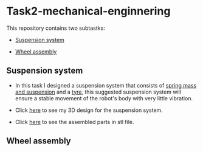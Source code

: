 # Task2-mechanical-enginnering

This repository contains two subtastks:

- [Suspension system](https://github.com/farahhrs/Task2-mechanical-enginnering#suspension-system)

- [Wheel assembly](https://github.com/farahhrs/Task2-mechanical-enginnering#wheel-assembly)

## Suspension system

- In this task I designed a suspension system that consists of [spring mass and suspension](https://github.com/farahhrs/Task2-mechanical-enginnering/blob/main/Suspension%20system/Spring%20mass%20%26%20Suspension.stl) and a [tyre](https://github.com/farahhrs/Task2-mechanical-enginnering/blob/main/Suspension%20system/Tyre.stl), this suggested suspension system will ensure a stable movement of the robot's body with very little vibration.

- Click [here](https://cad.onshape.com/documents/d270e4ce16cea7a524b16679/w/d8e57e0d3c70579a8dcb5be5/e/a987e54ffcb0bfd7058fc1e4?renderMode=0&uiState=62dec27fc9e10635e6af60f9) to see my 3D design for the suspension system. 

- Click [here](https://github.com/farahhrs/Task2-mechanical-enginnering/blob/main/Suspension%20system/Assemblly.stl) to see the assembled parts in stl file.

## Wheel assembly 




